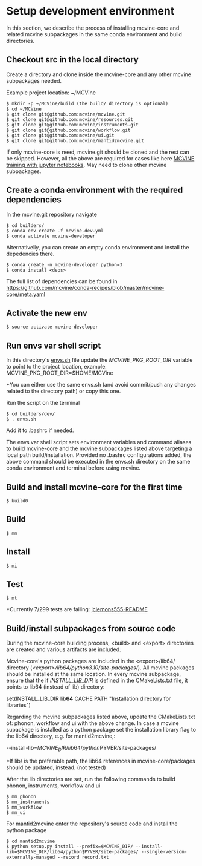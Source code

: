 # Setup development environment
In this section, we describe the process of installing mcvine-core and related mcvine subpackages in the same conda environment and build directories.

## Checkout src in the local directory
Create a directory and clone inside the mcvine-core and any other mcvine subpackages needed.

Example project location: ~/MCVine

```
$ mkdir -p ~/MCVine/build (the build/ directory is optional)
$ cd ~/MCVine
$ git clone git@github.com:mcvine/mcvine.git
$ git clone git@github.com:mcvine/resources.git
$ git clone git@github.com:mcvine/instruments.git
$ git clone git@github.com:mcvine/workflow.git
$ git clone git@github.com:mcvine/ui.git
$ git clone git@github.com:mcvine/mantid2mcvine.git
```

If only mcvine-core is need, mcvine.git should be cloned and the rest can be skipped.
However, all the above are required for cases like here [MCViNE training with jupyter notebooks](https://github.com/mcvine/training).
May need to clone other mcvine subpackages.

## Create a conda environment with the required dependencies

In the mcvine.git repository navigate

```
$ cd builders/
$ conda env create -f mcvine-dev.yml
$ conda activate mcvine-developer
```

Alternativelly, you can create an empty conda environment and install the depedencies there.
```
$ conda create -n mcvine-developer python=3
$ conda install <deps>
```

The full list of dependencies can be found in 
https://github.com/mcvine/conda-recipes/blob/master/mcvine-core/meta.yaml


## Activate the new env

```
$ source activate mcvine-developer
```

## Run envs var shell script

In this directory's [envs.sh](envs.sh) file update the *MCVINE_PKG_ROOT_DIR* variable to point to the project location, 
example: MCVINE_PKG_ROOT_DIR=$HOME/MCVine

*You can either use the same envs.sh (and avoid commit/push any changes related to the directory path) or copy this one.

Run the script on the terminal

```
$ cd builders/dev/
$ . envs.sh
```
Add it to .bashrc if needed.

The envs var shell script sets environment variables and command aliases to build mcvine-core and the mcvine subpackages listed above targeting a local path build/installation.
Provided no .bashrc configurations added, the above command should be executed in the envs.sh directory on the same conda environment and terminal before using mcvine.

## Build and install mcvine-core for the first time

```
$ build0
```

## Build
```
$ mm
```

## Install
```
$ mi
```

## Test
```
$ mt

```
*Currently 7/299 tests are failing: [jclemons555-README](https://github.com/jclemons555/mcvine/blob/master/README.md)

## Build/install subpackages from source code
During the mcvine-core building process, \<build\> and \<export\> directories are created and various artifacts are included.

Mcvine-core's python packages are included in the \<export\>/lib64/ directory (*\<export\>/lib64/python3.10/site-packages/*). All mcvine packages should be installed at the same location. In every mcvine subpackage, ensure that the if *INSTALL_LIB_DIR* is defined in the CMakeLists.txt file, it points to lib64 (instead of lib) directory:

set(INSTALL_LIB_DIR lib**64** CACHE PATH "Installation directory for libraries")


Regarding the mcvine subpackages listed above, update the CMakeLists.txt of: phonon, workflow and ui with the above change.
In case a mcvine supackage is installed as a python package set the installation library flag to the lib64 directory, e.g. for mantid2mcvine,:

--install-lib=$MCVINE_DIR/lib64/python$PYVER/site-packages/

*If lib/ is the preferable path, the lib64 references in mcvine-core/packages should be updated, instead. (not tested)

After the lib directories are set, run the following commands to build phonon, instruments, workflow and ui
```
$ mm_phonon
$ mm_instruments
$ mm_workflow
$ mm_ui
```

For mantid2mcvine enter the repository's source code and install the python package
```
$ cd mantid2mcvine
$ python setup.py install --prefix=$MCVINE_DIR/ --install-lib=$MCVINE_DIR/lib64/python$PYVER/site-packages/ --single-version-externally-managed --record record.txt
```

